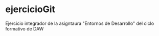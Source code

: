 # ejercicioGit
Ejercicio integrador de la asigntaura "Entornos de Desarrollo" del ciclo formativo de DAW
